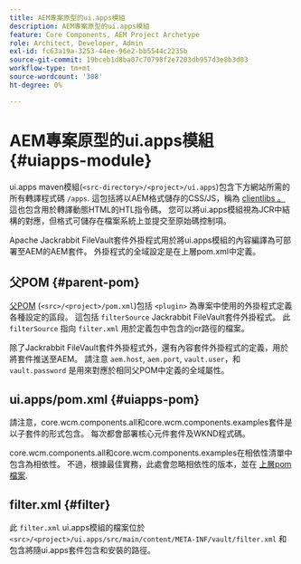 ```yaml
---
title: AEM專案原型的ui.apps模組
description: AEM專案原型的ui.apps模組
feature: Core Components, AEM Project Archetype
role: Architect, Developer, Admin
exl-id: fc63a19a-3253-44ee-96e2-bb5544c2235b
source-git-commit: 19bceb1d8ba07c70798f2e7203db957d3e8b3d03
workflow-type: tm+mt
source-wordcount: '308'
ht-degree: 0%

---
```


# AEM專案原型的ui.apps模組 {#uiapps-module}

ui.apps maven模組(`<src-directory>/<project>/ui.apps`)包含下方網站所需的所有轉譯程式碼 `/apps`. 這包括將以AEM格式儲存的CSS/JS，稱為 [clientlibs 。](uifrontend.md#clientlibs) 這也包含用於轉譯動態HTML的HTL指令碼。 您可以將ui.apps模組視為JCR中結構的對應，但格式可儲存在檔案系統上並提交至原始碼控制項。

Apache Jackrabbit FileVault套件外掛程式用於將ui.apps模組的內容編譯為可部署至AEM的AEM套件。 外掛程式的全域設定是在上層pom.xml中定義。

## 父POM {#parent-pom}

[父POM](/help/developing/archetype/using.md#parent-pom) (`<src>/<project>/pom.xml`)包括 `<plugin>` 為專案中使用的外掛程式定義各種設定的區段。 這包括 `filterSource` Jackrabbit FileVault套件外掛程式。 此 `filterSource` 指向 `filter.xml` 用於定義包中包含的jcr路徑的檔案。

除了Jackrabbit FileVault套件外掛程式外，還有內容套件外掛程式的定義，用於將套件推送至AEM。 請注意 `aem.host`, `aem.port`, `vault.user`，和 `vault.password` 是用來對應於相同父POM中定義的全域屬性。

## ui.apps/pom.xml {#uiapps-pom}

請注意，core.wcm.components.all和core.wcm.components.examples套件是以子套件的形式包含。 每次都會部署核心元件套件及WKND程式碼。

core.wcm.components.all和core.wcm.components.examples在相依性清單中包含為相依性。 不過，根據最佳實務，此處會忽略相依性的版本，並在 [上層pom檔案](/help/developing/archetype/using.md#core-components).

## filter.xml {#filter}

此 `filter.xml` ui.apps模組的檔案位於 `<src>/<project>/ui.apps/src/main/content/META-INF/vault/filter.xml` 和包含將隨ui.apps套件包含和安裝的路徑。
